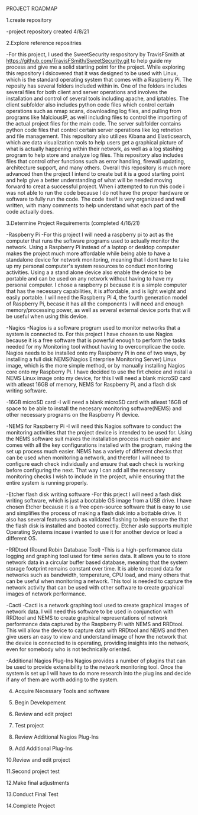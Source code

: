 PROJECT ROADMAP

1.create repository

  -project repository created 4/8/21
  
2.Explore reference repositries

   -For this project, I used the SweetSecurity respository by TravisFSmith at https://github.com/TravisFSmith/SweetSecurity.git to help guide my process and give me a solid    starting point for the project. While exploring this repository i dsicovered that it was designed to be used with Linux, which is the standard operating system that comes with a Raspberry Pi. The reposity has several folders included within in. One of the folders includes several files for both client and server operations and involves the installation and control of several tools including apache, and iptables. The client subfolder also includes python code files which control certain operations such as nmap scans, downloading log files, and pulling from programs like MalciousIP, as well including files to control the importing of the actual project files for the main code. The server subfolder contains python code files that control certain server operations like log retnetion and file management. This repository also utilizes Kibana and Elasticsearch, which are data visualization tools to help users get a graphical picture of what is actually happening within their network, as well as a log stashing program to help store and analyze log files. This repository also includes files that control other functions such as error handling, firewall updating, architecture support, and many others. Overall this repository is much more advanced then the project I intend to create but it is a good starting point and help give a better understanding of what will be needed moving forward to creat a successful project. When i attempted to run this code i was not able to run the code because I do not have the proper hardware or software to fully run the code. The code itself is very organizaed and well written, with many comments to help understand what each part of the code actually does.
  
3.Determine Project Requirements (completed 4/16/21)

  -Raspberry Pi
    -For this project I will need a raspberry pi to act as the computer that runs the software programs used to actually monitor the network. Using a Raspberry Pi instead of   a laptop or desktop computer makes the project much more affordable while being able to have a standalone device for network monitoring, meaning that I dont have to take up   my personal computer's system resources to conduct monitoring activities. Using a a stand alone device also enable the device to be portable and can be used on any network   without having to have my personal computer. I chose a raspberry pi because it is a simple computer that has the necessary capabilities, it is affordable, and is light       weight and easily portable. I will need the Raspberry Pi 4, the fourth generation model of Raspberry Pi, becase it has all the components I will need and enough               memory/processing power, as well as several external device ports that will be useful when using this device.
    
  -Nagios
    -Nagios is a software program used to monitor networks that a system is connected to. For this project I have chosen to use Nagios because it is a free software that is      powerful enough to perform the tasks needed for my Monitoring tool without having to overcomplicae the code. Nagios needs to be installed onto my Raspberry Pi in one of     two ways, by installing a full disk NEMS(Nagios Enterprise Monitoring Server) Linux image, which is the more simple method, or by manually installing Nagios core onto my     Raspberry Pi. I have decided to use the firt choice and install a NEMS Linux image onto my device, for this I will need a blank microSD card with atleast 16GB of memory,     NEMS for Raspberry Pi, and a flash disk writing software.
    
  -16GB microSD card
    -I will need a blank microSD card with atleast 16GB of space to be able to install the necesary monitoring software(NEMS) and other necessary programs on the Raspberry Pi    device.
    
  -NEMS for Raspberry Pi
    -I will need this Nagios software to conduct the monitoring activities that the project device is intended to be used for. Using the NEMS software suit makes the            installation process much easier and comes with all the key configurations installed with the program, making the set up process much easier. NEMS has a variety of            different checks that can be used when monitoring a network, and therefor I will need to configure each check individually and ensure that each check is working before        configuring the next. That way I can add all the necessary monitoring checks I wish to include in the project, while ensuring that the entire system is running properly. 
 
  -Etcher flash disk writing software
    -For this prject I will need a fash disk writing software, which is just a bootable OS image from a USB drive. I have chosen Etcher because it is a free open-source         software that is easy to use and simplifies the process of making a flash disk into a bottable drive. It also has several features such as validated flashing to help ensure   the that the flash disk is installed and booted correctly. Etcher aslo supports multiple Operating Systems incase i wanted to use it for another device or load a different   OS. 
  
  -RRDtool (Round Robin Database Tool)
    -This is a high-performance data logging and graphing tool used for time series data. It allows you to to store network data in a circular buffer based database, meaning   that the system storage footprint remains constant over time. It is able to record data for networks such as bandwidth, temperature, CPU load, and many others that can be     useful when monitoring a network. This tool is needed to capture the network activity that can be used with other software to create grpahical images of network               performance. 
  
  -Cacti
    -Cacti is a network graphing tool used to create graphical images of network data. I will need this software to be used in conjunction with RRDtool and NEMS to create       graphical representations of network performance data captured by the Raspberry Pi with NEMS and RRDtool. This will allow the device to capture data with RRDtool and NEMS     and then give users an easy to view and understand image of how the network that the device is connected to is operating, providing insights into the network, even for       somebody who is not technically oriented. 
   
  -Additional Nagios Plug-Ins
    Nagios provides a number of plugins that can be used to provide extensibility to the network monitoring tool. Once the system is set up I will have to do more research     into the plug ins and decide if any of them are worth adding to the system.

4. Acquire Necessary Tools and software

5. Begin Developement

6. Review and edit project

7. Test project

8. Review Additional Nagios Plug-Ins

9. Add Additional Plug-Ins

10.Review and edit project

11.Second project test

12.Make final adjustments

13.Conduct Final Test

14.Complete Project


